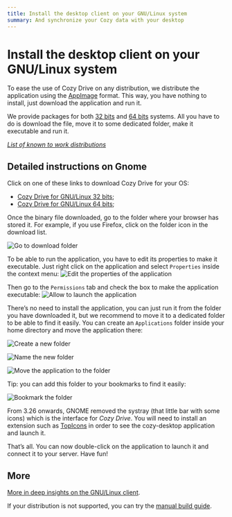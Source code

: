 ```yaml
---
title: Install the desktop client on your GNU/Linux system
summary: And synchronize your Cozy data with your desktop
---
```



# Install the desktop client on your GNU/Linux system

To ease the use of Cozy Drive on any distribution, we distribute the application using the [AppImage](https://appimage.org/) format. This way, you have nothing to install, just download the application and run it.

We provide packages for both [32 bits](https://nuts.cozycloud.cc/download/channel/stable/32) and [64 bits](https://nuts.cozycloud.cc/download/channel/stable/64) systems. All you have to do is download the file, move it to some dedicated folder, make it executable and run it.

_[List of known to work distributions](https://cozy-labs.github.io/cozy-desktop/doc/usage/linux#supported-distributions)_

## Detailed instructions on Gnome

Click on one of these links to download Cozy Drive for your OS:

 - [Cozy Drive for GNU/Linux 32 bits](https://nuts.cozycloud.cc/download/channel/stable/32);
 - [Cozy Drive for GNU/Linux 64 bits](https://nuts.cozycloud.cc/download/channel/stable/64);

Once the binary file downloaded, go to the folder where your browser has stored it. For example, if you use Firefox, click on the folder icon in the download list.

![Go to download folder](../../img/sync/open-download-folder.png)

To be able to run the application, you have to edit its properties to make it executable. Just right click on the application and select `Properties` inside the context menu:
![Edit the properties of the application](../../img/sync/right-click-properties.png)

Then go to the `Permissions` tab and check the box to make the application executable:
![Allow to launch the application](../../img/sync/make-executable.png)

There’s no need to install the application, you can just run it from the folder you have downloaded it, but we recommend to move it to a dedicated folder to be able to find it easily. You can create an `Applications` folder inside your home directory and move the application there:

![Create a new folder](../../img/sync/new-folder.png)

![Name the new folder](../../img/sync/new-folder-name.png)

![Move the application to the folder](../../img/sync/move-appimage.png)

Tip: you can add this folder to your bookmarks to find it easily:

![Bookmark the folder](../../img/sync/new-bookmark.png)


From 3.26 onwards, GNOME removed the systray (that little bar with some icons) which is the interface for *Cozy Drive*. You will need to install an extension such as [TopIcons](https://extensions.gnome.org/extension/1031/topicons/) in order to see the cozy-desktop application and launch it.

That’s all. You can now double-click on the application to launch it and connect it to your server. Have fun!

## More

[More in deep insights on the GNU/Linux client](https://cozy-labs.github.io/cozy-desktop/doc/usage/linux).

If your distribution is not supported, you can try the [manual build guide](https://cozy-labs.github.io/cozy-desktop/doc/usage/build.html).
